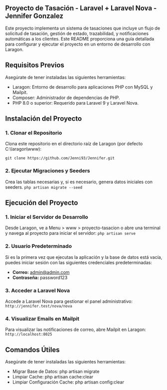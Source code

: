 

## Proyecto de Tasación - Laravel + Laravel Nova - Jennifer Gonzalez

Este proyecto implementa un sistema de tasaciones que incluye un flujo de solicitud de tasación, gestión de estado, trazabilidad, y notificaciones automáticas a los clientes. Este README proporciona una guía detallada para configurar y ejecutar el proyecto en un entorno de desarrollo con Laragon.

## Requisitos Previos

Asegúrate de tener instaladas las siguientes herramientas:

- Laragon: Entorno de desarrollo para aplicaciones PHP con MySQL y Mailpit.
- Composer: Administrador de dependencias de PHP.
- PHP 8.0 o superior: Requerido para Laravel 9 y Laravel Nova.


## Instalación del Proyecto
### 1. Clonar el Repositorio
Clona este repositorio en el directorio raíz de Laragon (por defecto C:\laragon\www):

`git clone https://github.com/Jenni93/Jennifer.git`

### 2. Ejecutar Migraciones y Seeders
Crea las tablas necesarias y, si es necesario, genera datos iniciales con seeders.
`php artisan migrate --seed`

## Ejecución del Proyecto

### 1. Iniciar el Servidor de Desarrollo
Desde Laragon, ve a Menu > www > proyecto-tasacion o abre una terminal y navega al proyecto para iniciar el servidor:
`php artisan serve`

### 2. Usuario Predeterminado
Si es la primera vez que ejecutas la aplicación y la base de datos está vacía, puedes iniciar sesión con las siguientes credenciales predeterminadas:

- **Correo:** admin@admin.com
- **Contraseña:** password123

### 3. Acceder a Laravel Nova
Accede a Laravel Nova para gestionar el panel administrativo:
`http://jennifer.test/nova/nova`

### 4. Visualizar Emails en Mailpit
Para visualizar las notificaciones de correo, abre Mailpit en Laragon:
`http://localhost:8025`

## Comandos Útiles

Asegúrate de tener instaladas las siguientes herramientas:

- Migrar Base de Datos: php artisan migrate
- Limpiar Cache: php artisan cache:clear
- Limpiar Configuración Cache: php artisan config:clear

